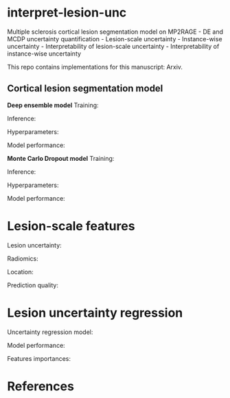# interpret-lesion-unc
Multiple sclerosis cortical lesion segmentation model on MP2RAGE - DE and MCDP uncertainty quantification - Lesion-scale uncertainty - Instance-wise uncertainty - Interpretability of lesion-scale uncertainty - Interpretability of instance-wise uncertainty

This repo contains implementations for this manuscript: Arxiv. 

## Cortical lesion segmentation model

**Deep ensemble model** 
Training:

Inference:

Hyperparameters:

Model performance: 

**Monte Carlo Dropout model**
Training:

Inference:

Hyperparameters:

Model performance:


# Lesion-scale features

Lesion uncertainty:

Radiomics:

Location:

Prediction quality:

# Lesion uncertainty regression

Uncertainty regression model:

Model performance:

Features importances:

# References
